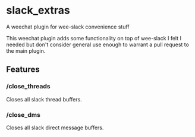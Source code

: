 # slack_extras
A weechat plugin for wee-slack convenience stuff

This weechat plugin adds some functionality on top of wee-slack I felt I needed but don't consider general use enough to warrant a pull request to the main plugin.

## Features

### /close_threads
Closes all slack thread buffers.

### /close_dms
Closes all slack direct message buffers.
